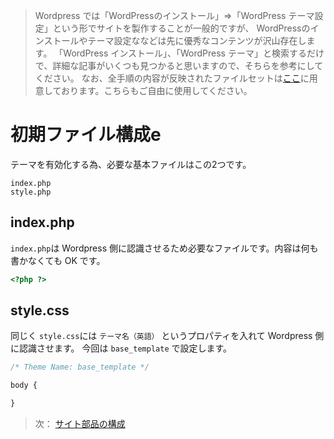 > Wordpress では「WordPressのインストール」=>「WordPress テーマ設定」という形でサイトを製作することが一般的ですが、
WordPressのインストールやテーマ設定ななどは先に優秀なコンテンツが沢山存在します。
「WordPress インストール」、「WordPress テーマ」と検索するだけで、詳細な記事がいくつも見つかると思いますので、そちらを参考にしてください。
なお、全手順の内容が反映されたファイルセットは[ここ](../base)に用意しております。こちらもご自由に使用してください。

# 初期ファイル構成e

テーマを有効化する為、必要な基本ファイルはこの2つです。

```
index.php
style.php
```

## index.php
`index.php`は Wordpress 側に認識させるため必要なファイルです。内容は何も書かなくても OK です。

```php
<?php ?>
```

## style.css
同じく `style.css`には `テーマ名（英語）` というプロパティを入れて Wordpress 側に認識させます。
今回は `base_template` で設定します。

```css
/* Theme Name: base_template */

body {

}

```

> 次： [サイト部品の構成](/docs/page-part.md)
